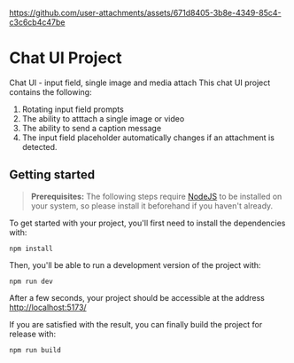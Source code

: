 



https://github.com/user-attachments/assets/671d8405-3b8e-4349-85c4-c3c6cb4c47be

# Chat UI Project

Chat UI - input field, single image and media attach
This chat UI project contains the following:
1. Rotating input field prompts
2. The ability to atttach a single image or video
3. The ability to send a caption message
4. The input field placeholder automatically changes if an attachment is detected. 


## Getting started

> **Prerequisites:**
> The following steps require [NodeJS](https://nodejs.org/en/) to be installed on your system, so please
> install it beforehand if you haven't already.

To get started with your project, you'll first need to install the dependencies with:

```
npm install
```

Then, you'll be able to run a development version of the project with:

```
npm run dev
```

After a few seconds, your project should be accessible at the address
[http://localhost:5173/](http://localhost:5173/)


If you are satisfied with the result, you can finally build the project for release with:

```
npm run build
```
